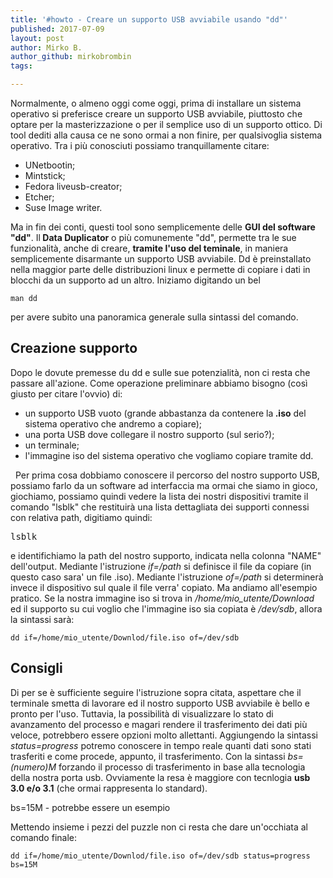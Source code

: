 ```yaml
---
title: '#howto - Creare un supporto USB avviabile usando "dd"'
published: 2017-07-09
layout: post
author: Mirko B.
author_github: mirkobrombin
tags:

---
```

<p>Normalmente, o almeno oggi come oggi, prima di installare un sistema operativo si preferisce creare un supporto USB avviabile, piuttosto che optare per la masterizzazione o per il semplice uso di un supporto ottico. Di tool dediti&nbsp;alla causa ce ne sono ormai a non finire, per qualsivoglia sistema operativo. Tra i più conosciuti possiamo tranquillamente citare:</p><ul>	<li>UNetbootin;</li>	<li>Mintstick;</li>	<li>Fedora liveusb-creator;</li>	<li>Etcher;</li>	<li>Suse Image writer.</li></ul><p>Ma in fin dei conti, questi tool sono semplicemente delle <strong>GUI del software</strong> <strong>"dd"</strong>. Il<strong> Data Duplicator</strong> o più comunemente "dd", permette tra le sue funzionalità, anche di creare, <strong>tramite l'uso del teminale</strong>, in maniera semplicemente disarmante un supporto USB avviabile. Dd è preinstallato nella maggior parte delle distribuzioni linux e permette di copiare i dati in blocchi da un supporto ad un altro. Iniziamo digitando un bel</p><pre><code>man dd</code></pre><p>per avere subito una panoramica generale sulla sintassi del comando. &nbsp;</p><h2>Creazione supporto</h2><p>Dopo le dovute premesse du dd e sulle sue potenzialità, non ci resta che passare all'azione. Come operazione preliminare abbiamo bisogno (così giusto per citare l'ovvio) di:</p><ul>	<li>un supporto USB vuoto (grande abbastanza da contenere la<strong> .iso</strong> del sistema operativo che andremo a copiare);</li>	<li>una porta USB dove collegare il nostro supporto (sul serio?);</li>	<li>un terminale;</li>	<li>l'immagine iso del sistema operativo che vogliamo copiare tramite dd.</li></ul><p>&nbsp; Per prima cosa dobbiamo conoscere il percorso del nostro supporto USB, possiamo farlo da un software ad interfaccia ma ormai che siamo in gioco, giochiamo, possiamo quindi vedere la lista dei nostri dispositivi tramite il comando "lsblk" che restituirà una lista dettagliata dei supporti connessi con relativa path, digitiamo quindi:</p><pre>lsblk</pre><p>e identifichiamo la path del nostro supporto, indicata nella colonna "NAME" dell'output. Mediante l'istruzione<em> if=/path</em> si definisce il file da copiare (in questo caso sara' un file .iso). Mediante l'istruzione <em>of=/path</em> si determinerà invece il dispositivo sul quale il file verra' copiato. Ma andiamo all'esempio pratico. Se la nostra immagine iso si trova in <em>/home/mio_utente/Download</em> ed il supporto su cui voglio che l'immagine iso sia copiata è <em>/dev/sdb</em>, allora la sintassi sarà:</p><pre><code>dd if=/home/mio_utente/Downlod/file.iso of=/dev/sdb</code></pre><h2>Consigli</h2><p>Di per se è sufficiente seguire l'istruzione sopra citata, aspettare che il terminale smetta di lavorare ed il nostro supporto USB avviabile è bello e pronto per l'uso. Tuttavia, la possibilità di visualizzare lo stato di avanzamento del processo e magari rendere il trasferimento dei dati più veloce, potrebbero essere opzioni molto allettanti. Aggiungendo la sintassi <em>status=progress</em> potremo conoscere in tempo reale quanti dati sono stati trasferiti e come procede, appunto, il trasferimento. Con la sintassi <em>bs=(numero)M</em> forzando il processo di trasferimento in base alla tecnologia della nostra porta usb. Ovviamente la resa è maggiore con tecnlogia <strong>usb 3.0 e/o 3.1</strong> (che ormai rappresenta lo standard).</p><p>bs=15M - potrebbe essere un esempio</p><p>Mettendo insieme i pezzi del puzzle non ci resta che dare un'occhiata al comando finale:</p><pre><code>dd if=/home/mio_utente/Downlod/file.iso of=/dev/sdb status=progress bs=15M</code></pre><p>&nbsp;</p>
